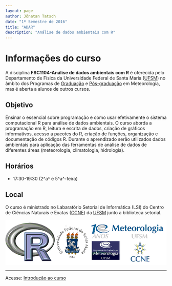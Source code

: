 ```yaml
---
layout: page
author: Jônatan Tatsch
date: "1º Semestre de 2016"
title: "ADAR"
description: "Análise de dados ambientais com R"
---
```


# Informações do curso

A disciplina **FSC1104-Análise de dados ambientais com R** é oferecida pelo Departamento de Física da Universidade Federal de Santa Maria ([UFSM](http://site.ufsm.br/)) no âmbito dos Programas de [Graduação](http://w3.ufsm.br/meteorologia/) e [Pós-graduação](http://w3.ufsm.br/meteorologia/pos/index.php) em Meteorologia, mas é aberta a alunos de outros cursos.

## Objetivo

Ensinar o essencial sobre programação e como usar efetivamente o sistema computacional R para análise de dados ambientais. O curso aborda a programação em R, leitura e escrita de dados, criação de gráficos informativos, acesso a pacotes do R, criação de funções, organização e documentação de códigos R.
Durante o aprendizado serão utilizados dados ambientais para aplicação das ferramentas de análise de dados de diferentes áreas (meteorologia, climatologia, hidrologia).

## Horários

- 17:30-19:30 (2^a^ e 5^a^-feira)

## Local

O curso é ministrado no Labaratório Setorial de Informática (LSI) do Centro de Ciências Naturais e Exatas ([CCNE](http://w3.ufsm.br/ccne/)) da [UFSM](http://site.ufsm.br/) junto a biblioteca setorial. 


<p align="center">
  <img src="figs/logo_ufsm.png" alt="Resbmet"/>
</p>

- - - 

Acesse: [Introdução ao curso](https://rawgit.com/jdtatsch/adar-ufsm/master/apres_course.html)


 
 
